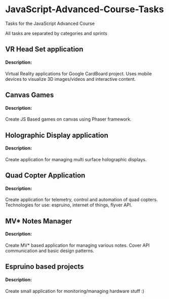 # JavaScript-Advanced-Course-Tasks
Tasks for the JavaScript Advanced Course

All tasks are separated by categories and sprints 




## VR Head Set application

#### Description: 

Virtual Reality applications for Google CardBoard project.
Uses mobile devices to visualize 3D images/videos and interactive content.




## Canvas Games

#### Description:

Create JS Based games on canvas using Phaser framework.




## Holographic Display application

#### Description:

Create application for managing multi surface holographic displays.




## Quad Copter Application

#### Description:

Create application for telemetry, control and automation of quad copters. 
Technologies for use: espruino, internet of things, flyver API.




## MV* Notes Manager

#### Description:

Create MV* based application for managing various notes. Cover API communication and basic design patterns.




## Espruino based projects

#### Description:

Create small application for monitoring/managing hardware stuff :)
